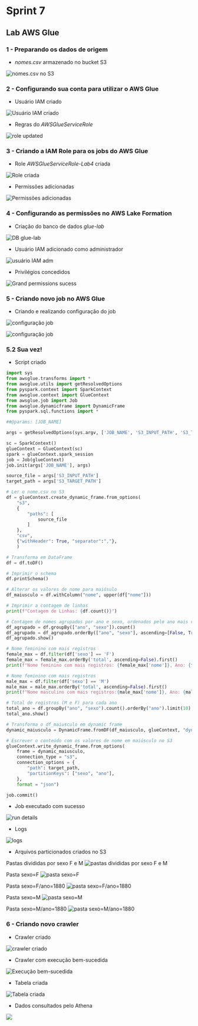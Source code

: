# Sprint 7

## Lab AWS Glue

### 1 - Preparando os dados de origem

* *nomes.csv* armazenado no bucket S3

![nomes.csv no S3](./img/1.png)

### 2 - Configurando sua conta para utilizar o AWS Glue

* Usuário IAM criado

![Usuário IAM criado](./img/2.png)

* Regras do *AWSGlueServiceRole*

![role updated](./img/3.png)

### 3 - Criando a IAM Role para os jobs do AWS Glue

* Role *AWSGlueServiceRole-Lab4* criada

![Role criada](./img/4.png)

* Permissões adicionadas

![Permissões adicionadas](./img/5.png)

### 4 - Configurando as permissões no AWS Lake Formation

* Criação do banco de dados *glue-lab*

![DB glue-lab](./img/6.png)

* Usuário IAM adicionado como administrador

![usuário IAM adm](./img/7.png)

* Privilégios concedidos

![Grand permissions sucess](./img/8.png)

### 5 - Criando novo job no AWS Glue

* Criando e realizando configuração do job

![configuração job](./img/9.png)

![configuração job](./img/10.png)

### 5.2 Sua vez!

* Script criado

``` python
import sys
from awsglue.transforms import *
from awsglue.utils import getResolvedOptions
from pyspark.context import SparkContext
from awsglue.context import GlueContext
from awsglue.job import Job
from awsglue.dynamicframe import DynamicFrame
from pyspark.sql.functions import *

##@params: [JOB_NAME]

args = getResolvedOptions(sys.argv, ['JOB_NAME', 'S3_INPUT_PATH', 'S3_TARGET_PATH'])

sc = SparkContext()
glueContext = GlueContext(sc)
spark = glueContext.spark_session
job = Job(glueContext)
job.init(args['JOB_NAME'], args)

source_file = args['S3_INPUT_PATH']
target_path = args['S3_TARGET_PATH']

# Ler o nome.csv no S3
df = glueContext.create_dynamic_frame.from_options(
    "s3",
    {
        "paths": [
            source_file
        ]
    },
    "csv",
    {"withHeader": True, "separator":","},
    )

# Transforma em DataFrame
df = df.toDF()

# Imprimir o schema
df.printSchema()

# Alterar os valores de nome para maiúsulo
df_maiusculo = df.withColumn("nome", upper(df["nome"]))

# Imprimir a contagem de linhas 
print(f"Contagem de Linhas: {df.count()}")

# Contagem de nomes agrupados por ano e sexo, ordenados pelo ano mais recente
df_agrupado = df.groupBy(["ano", "sexo"]).count()
df_agrupado = df_agrupado.orderBy(["ano", "sexo"], ascending=[False, True])
df_agrupado.show()

# Nome feminino com mais registros
female_max = df.filter(df['sexo'] == 'F')
female_max = female_max.orderBy('total', ascending=False).first()
print(f"Nome feminino com mais registros: {female_max['nome']}, Ano: {female_max['ano']}")

# Nome feminino com mais registros
male_max = df.filter(df['sexo'] == 'M')
male_max = male_max.orderBy('total', ascending=False).first()
print(f"Nome masculino com mais registros:{male_max['nome']}, Ano: {male_max['ano']}")

# Total de registros (M e F) para cada ano
total_ano = df.groupBy("ano", "sexo").count().orderBy("ano").limit(10)
total_ano.show()

# Transforma o df_maiusculo em dynamic frame
dynamic_maiusculo = DynamicFrame.fromDF(df_maiusculo, glueContext, "dynamic_maiusculo")

# Escrever o conteúdo com os valores de nome em maiúsculo no S3
glueContext.write_dynamic_frame.from_options(
    frame = dynamic_maiusculo,
    connection_type = "s3",
    connection_options = {
        "path": target_path,
        "partitionKeys": ["sexo", "ano"],
    },
    format = "json")

job.commit()
```

* Job executado com sucesso

![run details](./img/11.png)

* Logs

![logs](./img/12.png)

* Arquivos particionados criados no S3

Pastas divididas por sexo F e M
![pastas divididas por sexo F e M](./img/13.png)

Pasta sexo=F
![pasta sexo=F](./img/14.png)

Pasta sexo=F/ano=1880
![pasta sexo=F/ano=1880](./img/15.png)

Pasta sexo=M
![pasta sexo=M](./img/16.png)

Pasta sexo=M/ano=1880
![pasta sexo=M/ano=1880](./img/17.png)

### 6 - Criando novo crawler

* Crawler criado

![crawler criado](./img/18.png)

* Crawler com execução bem-sucedida

![Execução bem-sucedida](./img/19.png)

* Tabela criada

![Tabela criada](./img/20.png)

* Dados consultados pelo Athena

![](./img/21.png)
